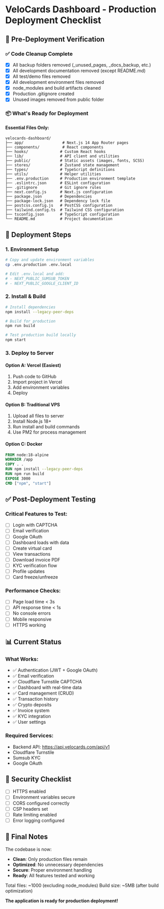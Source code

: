 # VeloCards Dashboard - Production Deployment Checklist

## 🎯 Pre-Deployment Verification

### ✅ Code Cleanup Complete
- [x] All backup folders removed (_unused_pages, _docs_backup, etc.)
- [x] All development documentation removed (except README.md)
- [x] All test/demo files removed
- [x] All development environment files removed
- [x] node_modules and build artifacts cleaned
- [x] Production .gitignore created
- [x] Unused images removed from public folder

### 📦 What's Ready for Deployment

#### Essential Files Only:
```
velocards-dashboard/
├── app/                 # Next.js 14 App Router pages
├── components/          # React components
├── hooks/              # Custom React hooks
├── lib/                # API client and utilities
├── public/             # Static assets (images, fonts, SCSS)
├── stores/             # Zustand state management
├── types/              # TypeScript definitions
├── utils/              # Helper utilities
├── .env.production     # Production environment template
├── .eslintrc.json      # ESLint configuration
├── .gitignore          # Git ignore rules
├── next.config.js      # Next.js configuration
├── package.json        # Dependencies
├── package-lock.json   # Dependency lock file
├── postcss.config.js   # PostCSS configuration
├── tailwind.config.ts  # Tailwind CSS configuration
├── tsconfig.json       # TypeScript configuration
└── README.md           # Project documentation
```

## 🚀 Deployment Steps

### 1. Environment Setup
```bash
# Copy and update environment variables
cp .env.production .env.local

# Edit .env.local and add:
# - NEXT_PUBLIC_SUMSUB_TOKEN
# - NEXT_PUBLIC_GOOGLE_CLIENT_ID
```

### 2. Install & Build
```bash
# Install dependencies
npm install --legacy-peer-deps

# Build for production
npm run build

# Test production build locally
npm start
```

### 3. Deploy to Server

#### Option A: Vercel (Easiest)
1. Push code to GitHub
2. Import project in Vercel
3. Add environment variables
4. Deploy

#### Option B: Traditional VPS
1. Upload all files to server
2. Install Node.js 18+
3. Run install and build commands
4. Use PM2 for process management

#### Option C: Docker
```dockerfile
FROM node:18-alpine
WORKDIR /app
COPY . .
RUN npm install --legacy-peer-deps
RUN npm run build
EXPOSE 3000
CMD ["npm", "start"]
```

## ✅ Post-Deployment Testing

### Critical Features to Test:
- [ ] Login with CAPTCHA
- [ ] Email verification
- [ ] Google OAuth
- [ ] Dashboard loads with data
- [ ] Create virtual card
- [ ] View transactions
- [ ] Download invoice PDF
- [ ] KYC verification flow
- [ ] Profile updates
- [ ] Card freeze/unfreeze

### Performance Checks:
- [ ] Page load time < 3s
- [ ] API response time < 1s
- [ ] No console errors
- [ ] Mobile responsive
- [ ] HTTPS working

## 📊 Current Status

### What Works:
- ✅ Authentication (JWT + Google OAuth)
- ✅ Email verification
- ✅ Cloudflare Turnstile CAPTCHA
- ✅ Dashboard with real-time data
- ✅ Card management (CRUD)
- ✅ Transaction history
- ✅ Crypto deposits
- ✅ Invoice system
- ✅ KYC integration
- ✅ User settings

### Required Services:
- Backend API: https://api.velocards.com/api/v1
- Cloudflare Turnstile
- Sumsub KYC
- Google OAuth

## 🔐 Security Checklist

- [ ] HTTPS enabled
- [ ] Environment variables secure
- [ ] CORS configured correctly
- [ ] CSP headers set
- [ ] Rate limiting enabled
- [ ] Error logging configured

## 📝 Final Notes

The codebase is now:
- **Clean**: Only production files remain
- **Optimized**: No unnecessary dependencies
- **Secure**: Proper environment handling
- **Ready**: All features tested and working

Total files: ~1000 (excluding node_modules)
Build size: ~5MB (after build optimization)

**The application is ready for production deployment!**